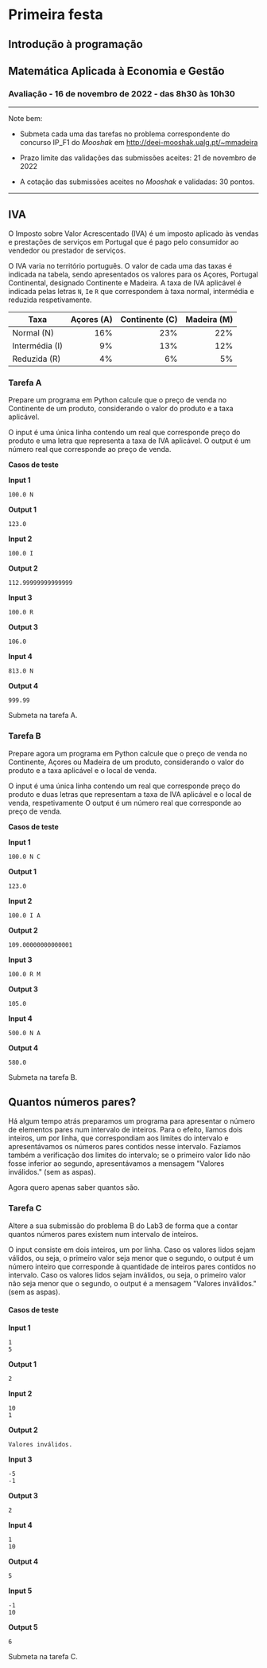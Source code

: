 # Primeira festa
## Introdução à programação
## Matemática Aplicada à Economia e Gestão 
### Avaliação - 16 de novembro de 2022 - das 8h30 às 10h30


<hr>
Note bem:

+ Submeta cada uma das tarefas no problema correspondente do concurso IP_F1 do *Mooshak* em http://deei-mooshak.ualg.pt/~mmadeira

+ Prazo limite das validações das submissões aceites: 21 de novembro de 2022
+ A cotação das submissões aceites no *Mooshak* e validadas: 30 pontos.
<hr>


## IVA

O Imposto sobre Valor Acrescentado (IVA) é um imposto aplicado às vendas e prestações de serviços em Portugal que é pago pelo consumidor ao vendedor ou prestador de serviços. 

O IVA varia no território português. O valor de cada uma das taxas é indicada na tabela, sendo apresentados os valores para os Açores, Portugal Continental, designado Continente e Madeira.
A taxa de IVA aplicável é indicada pelas letras `N`, `I`e `R` que correspondem à taxa normal, intermédia e reduzida respetivamente. 


| Taxa | Açores (A) | Continente (C) | Madeira (M) |
| -------- | -----: | -------: | -----: |
| Normal (N)    | 16% | 23% | 22% |
| Intermédia (I) | 9% | 13% | 12% |
| Reduzida (R) | 4%  | 6% | 5% |


### Tarefa A

Prepare um programa em Python calcule que o preço de venda no Continente de um produto, considerando o valor do produto e a taxa aplicável.

O input é uma única linha contendo um real que corresponde preço do produto e uma letra que representa a taxa de IVA aplicável.
O output é um número real que corresponde ao preço de venda.


**Casos de teste**

**Input 1**

```
100.0 N
```

**Output 1**

```
123.0
```

**Input 2**

```
100.0 I
```

**Output 2**

```
112.99999999999999
```

**Input 3**

```
100.0 R
```

**Output 3**

```
106.0
```

**Input 4**

```
813.0 N
```

**Output 4**

```
999.99
```

Submeta na tarefa A.

<div style="page-break-after: always"></div>


### Tarefa B

Prepare agora um programa em Python calcule que o preço de venda no Continente, Açores ou Madeira de um produto, considerando o valor do produto e a taxa aplicável e o local de venda.

O input é uma única linha contendo um real que corresponde preço do produto e duas letras que representam a taxa de IVA aplicável e o local de venda, respetivamente
O output é um número real que corresponde ao preço de venda.


**Casos de teste**

**Input 1**

```
100.0 N C
```

**Output 1**

```
123.0
```

**Input 2**

```
100.0 I A
```

**Output 2**

```
109.00000000000001
```

**Input 3**

```
100.0 R M
```

**Output 3**

```
105.0
```

**Input 4**

```
500.0 N A
```

**Output 4**

```
580.0
```

Submeta na tarefa B.

<div style="page-break-after: always"></div>


## Quantos números pares?

Há algum tempo atrás preparamos um programa para apresentar o número de elementos pares num intervalo de inteiros. Para o efeito, líamos dois inteiros, um por linha, que correspondiam aos limites do intervalo e apresentávamos os números pares contidos nesse intervalo.
Fazíamos também a verificação dos limites do intervalo; se o primeiro valor lido não fosse inferior ao segundo, apresentávamos a mensagem "Valores inválidos." (sem as aspas).

Agora quero apenas saber quantos são.


### Tarefa C

Altere a sua submissão do problema B do Lab3 de forma que a contar quantos números pares existem num intervalo de inteiros.

O input consiste em dois inteiros, um por linha.
Caso os valores lidos sejam válidos, ou seja, o primeiro valor seja menor que o segundo, o output é um número inteiro que corresponde à quantidade de inteiros pares contidos no intervalo.
Caso os valores lidos sejam inválidos, ou seja, o primeiro valor não seja menor que o segundo, o output é a mensagem "Valores inválidos." (sem as aspas).



#### Casos de teste

**Input 1**

```
1
5
```

**Output 1**

```
2
```

**Input 2**

```
10
1
```

**Output 2**

```
Valores inválidos.
```

**Input 3**

```
-5
-1
```

**Output 3**

```
2
```

**Input 4**

```
1
10
```

**Output 4**

```
5
```

**Input 5**

```
-1
10
```

**Output 5**

```
6
```

Submeta na tarefa C.


<div style="page-break-after: always"></div>
